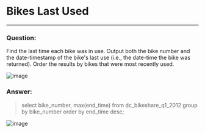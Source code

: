 # Bikes Last Used
---
### Question:
Find the last time each bike was in use. Output both the bike number and the date-timestamp of the bike's last use (i.e., the date-time the bike was returned). Order the results by bikes that were most recently used.

![image](https://user-images.githubusercontent.com/50389985/229297068-65f45cf5-8eb6-4d28-95db-81bc865ee33d.png)

### Answer:
>select bike_number, max(end_time)
>from dc_bikeshare_q1_2012
>group by bike_number
>order by end_time desc;

![image](https://user-images.githubusercontent.com/50389985/229297086-1ef12259-c085-4ed4-9f31-5b7b3ae499b3.png)

